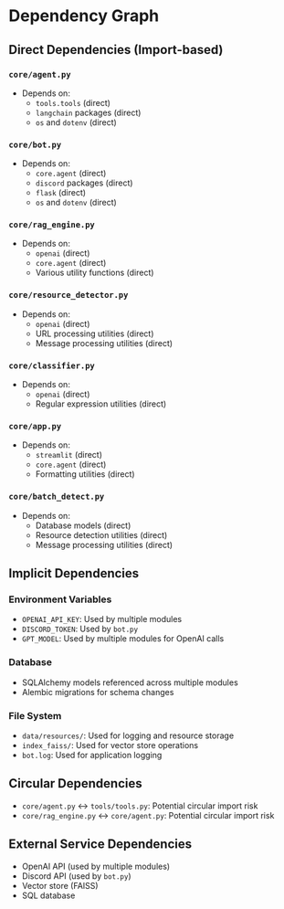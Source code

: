 # Dependency Graph

## Direct Dependencies (Import-based)

### `core/agent.py`
- Depends on:
  - `tools.tools` (direct)
  - `langchain` packages (direct)
  - `os` and `dotenv` (direct)

### `core/bot.py`
- Depends on:
  - `core.agent` (direct)
  - `discord` packages (direct)
  - `flask` (direct)
  - `os` and `dotenv` (direct)

### `core/rag_engine.py`
- Depends on:
  - `openai` (direct)
  - `core.agent` (direct)
  - Various utility functions (direct)

### `core/resource_detector.py`
- Depends on:
  - `openai` (direct)
  - URL processing utilities (direct)
  - Message processing utilities (direct)

### `core/classifier.py`
- Depends on:
  - `openai` (direct)
  - Regular expression utilities (direct)

### `core/app.py`
- Depends on:
  - `streamlit` (direct)
  - `core.agent` (direct)
  - Formatting utilities (direct)

### `core/batch_detect.py`
- Depends on:
  - Database models (direct)
  - Resource detection utilities (direct)
  - Message processing utilities (direct)

## Implicit Dependencies

### Environment Variables
- `OPENAI_API_KEY`: Used by multiple modules
- `DISCORD_TOKEN`: Used by `bot.py`
- `GPT_MODEL`: Used by multiple modules for OpenAI calls

### Database
- SQLAlchemy models referenced across multiple modules
- Alembic migrations for schema changes

### File System
- `data/resources/`: Used for logging and resource storage
- `index_faiss/`: Used for vector store operations
- `bot.log`: Used for application logging

## Circular Dependencies
- `core/agent.py` ↔ `tools/tools.py`: Potential circular import risk
- `core/rag_engine.py` ↔ `core/agent.py`: Potential circular import risk

## External Service Dependencies
- OpenAI API (used by multiple modules)
- Discord API (used by `bot.py`)
- Vector store (FAISS)
- SQL database 